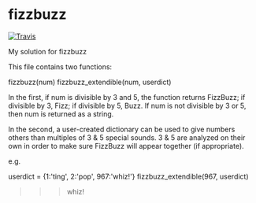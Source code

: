 fizzbuzz
========

[![Travis](https://api.travis-ci.org/<you>/<yourproject>)](https://api.travis-ci.org/<you>/<yourproject>)

My solution for fizzbuzz

This file contains two functions:

fizzbuzz(num)
fizzbuzz_extendible(num, userdict)

In the first, if num is divisible by 3 and 5, the function returns FizzBuzz; if divisible by 3, Fizz; if divisible by 5, Buzz. If num is not divisible by 3 or 5, then num is returned as a string.

In the second, a user-created dictionary can be used to give numbers others than multiples of 3 & 5 special sounds. 3 & 5 are analyzed on their own in order to make sure FizzBuzz will appear together (if appropriate).

e.g.

userdict = {1:'ting', 2:'pop', 967:'whiz!'}
fizzbuzz_extendible(967, userdict)
>>> whiz!
